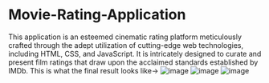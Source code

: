 # Movie-Rating-Application
This application is an esteemed cinematic rating platform meticulously crafted through the adept utilization of cutting-edge web technologies, including HTML, CSS, and JavaScript. It is intricately designed to curate and present film ratings that draw upon the acclaimed standards established by IMDb.
This is what the final result looks like->
![image](https://github.com/Severus25/Movie-Rating-Application/assets/77570887/b43eaa49-c92f-4821-a882-9b8093ec3be5)
![image](https://github.com/Severus25/Movie-Rating-Application/assets/77570887/95768b86-3c32-4a6f-b7d7-b0c009f04a41)
![image](https://github.com/Severus25/Movie-Rating-Application/assets/77570887/1d6b3901-d7cb-42ba-92ed-e184083576ca)
